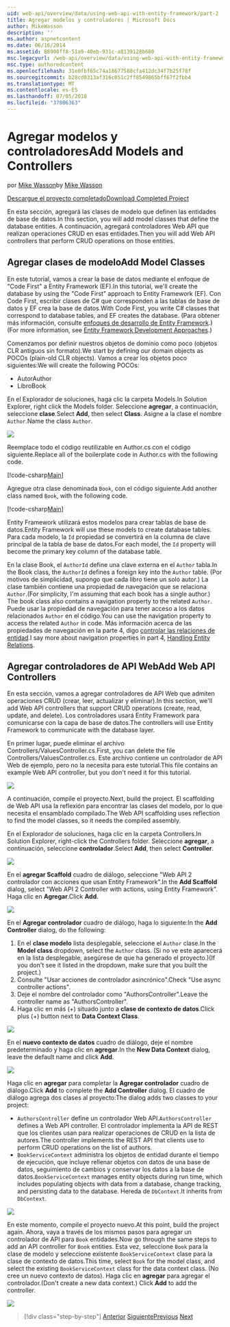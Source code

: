 ```yaml
---
uid: web-api/overview/data/using-web-api-with-entity-framework/part-2
title: Agregar modelos y controladores | Microsoft Docs
author: MikeWasson
description: ''
ms.author: aspnetcontent
ms.date: 06/16/2014
ms.assetid: 88908ff8-51a9-40eb-931c-a8139128b680
msc.legacyurl: /web-api/overview/data/using-web-api-with-entity-framework/part-2
msc.type: authoredcontent
ms.openlocfilehash: 31e0fbf65c74a18677588cfa412dc34f7b25f78f
ms.sourcegitcommit: b28cd0313af316c051c2ff8549865bff67f2fbb4
ms.translationtype: MT
ms.contentlocale: es-ES
ms.lasthandoff: 07/05/2018
ms.locfileid: "37806363"
---
```

<a name="add-models-and-controllers"></a><span data-ttu-id="95c8e-102">Agregar modelos y controladores</span><span class="sxs-lookup"><span data-stu-id="95c8e-102">Add Models and Controllers</span></span>
====================
<span data-ttu-id="95c8e-103">por [Mike Wasson](https://github.com/MikeWasson)</span><span class="sxs-lookup"><span data-stu-id="95c8e-103">by [Mike Wasson](https://github.com/MikeWasson)</span></span>

[<span data-ttu-id="95c8e-104">Descargue el proyecto completado</span><span class="sxs-lookup"><span data-stu-id="95c8e-104">Download Completed Project</span></span>](https://github.com/MikeWasson/BookService)

<span data-ttu-id="95c8e-105">En esta sección, agregará las clases de modelo que definen las entidades de base de datos.</span><span class="sxs-lookup"><span data-stu-id="95c8e-105">In this section, you will add model classes that define the database entities.</span></span> <span data-ttu-id="95c8e-106">A continuación, agregará controladores Web API que realizan operaciones CRUD en esas entidades.</span><span class="sxs-lookup"><span data-stu-id="95c8e-106">Then you will add Web API controllers that perform CRUD operations on those entities.</span></span>

## <a name="add-model-classes"></a><span data-ttu-id="95c8e-107">Agregar clases de modelo</span><span class="sxs-lookup"><span data-stu-id="95c8e-107">Add Model Classes</span></span>

<span data-ttu-id="95c8e-108">En este tutorial, vamos a crear la base de datos mediante el enfoque de "Code First" a Entity Framework (EF).</span><span class="sxs-lookup"><span data-stu-id="95c8e-108">In this tutorial, we'll create the database by using the "Code First" approach to Entity Framework (EF).</span></span> <span data-ttu-id="95c8e-109">Con Code First, escribir clases de C# que corresponden a las tablas de base de datos y EF crea la base de datos.</span><span class="sxs-lookup"><span data-stu-id="95c8e-109">With Code First, you write C# classes that correspond to database tables, and EF creates the database.</span></span> <span data-ttu-id="95c8e-110">(Para obtener más información, consulte [enfoques de desarrollo de Entity Framework](https://msdn.microsoft.com/library/ms178359%28v=vs.110%29.aspx#dbfmfcf).)</span><span class="sxs-lookup"><span data-stu-id="95c8e-110">(For more information, see [Entity Framework Development Approaches](https://msdn.microsoft.com/library/ms178359%28v=vs.110%29.aspx#dbfmfcf).)</span></span>

<span data-ttu-id="95c8e-111">Comenzamos por definir nuestros objetos de dominio como poco (objetos CLR antiguos sin formato).</span><span class="sxs-lookup"><span data-stu-id="95c8e-111">We start by defining our domain objects as POCOs (plain-old CLR objects).</span></span> <span data-ttu-id="95c8e-112">Vamos a crear los objetos poco siguientes:</span><span class="sxs-lookup"><span data-stu-id="95c8e-112">We will create the following POCOs:</span></span>

- <span data-ttu-id="95c8e-113">Autor</span><span class="sxs-lookup"><span data-stu-id="95c8e-113">Author</span></span>
- <span data-ttu-id="95c8e-114">Libro</span><span class="sxs-lookup"><span data-stu-id="95c8e-114">Book</span></span>

<span data-ttu-id="95c8e-115">En el Explorador de soluciones, haga clic la carpeta Models.</span><span class="sxs-lookup"><span data-stu-id="95c8e-115">In Solution Explorer, right click the Models folder.</span></span> <span data-ttu-id="95c8e-116">Seleccione **agregar**, a continuación, seleccione **clase**.</span><span class="sxs-lookup"><span data-stu-id="95c8e-116">Select **Add**, then select **Class**.</span></span> <span data-ttu-id="95c8e-117">Asigne a la clase el nombre `Author`.</span><span class="sxs-lookup"><span data-stu-id="95c8e-117">Name the class `Author`.</span></span>

![](part-2/_static/image1.png)

<span data-ttu-id="95c8e-118">Reemplace todo el código reutilizable en Author.cs con el código siguiente.</span><span class="sxs-lookup"><span data-stu-id="95c8e-118">Replace all of the boilerplate code in Author.cs with the following code.</span></span>

[!code-csharp[Main](part-2/samples/sample1.cs)]

<span data-ttu-id="95c8e-119">Agregue otra clase denominada `Book`, con el código siguiente.</span><span class="sxs-lookup"><span data-stu-id="95c8e-119">Add another class named `Book`, with the following code.</span></span>

[!code-csharp[Main](part-2/samples/sample2.cs)]

<span data-ttu-id="95c8e-120">Entity Framework utilizará estos modelos para crear tablas de base de datos.</span><span class="sxs-lookup"><span data-stu-id="95c8e-120">Entity Framework will use these models to create database tables.</span></span> <span data-ttu-id="95c8e-121">Para cada modelo, la `Id` propiedad se convertirá en la columna de clave principal de la tabla de base de datos.</span><span class="sxs-lookup"><span data-stu-id="95c8e-121">For each model, the `Id` property will become the primary key column of the database table.</span></span>

<span data-ttu-id="95c8e-122">En la clase Book, el `AuthorId` define una clave externa en el `Author` tabla.</span><span class="sxs-lookup"><span data-stu-id="95c8e-122">In the Book class, the `AuthorId` defines a foreign key into the `Author` table.</span></span> <span data-ttu-id="95c8e-123">(Por motivos de simplicidad, supongo que cada libro tiene un solo autor.) La clase también contiene una propiedad de navegación que se relaciona `Author`.</span><span class="sxs-lookup"><span data-stu-id="95c8e-123">(For simplicity, I'm assuming that each book has a single author.) The book class also contains a navigation property to the related `Author`.</span></span> <span data-ttu-id="95c8e-124">Puede usar la propiedad de navegación para tener acceso a los datos relacionados `Author` en el código.</span><span class="sxs-lookup"><span data-stu-id="95c8e-124">You can use the navigation property to access the related `Author` in code.</span></span> <span data-ttu-id="95c8e-125">Más información acerca de las propiedades de navegación en la parte 4, digo [controlar las relaciones de entidad](part-4.md).</span><span class="sxs-lookup"><span data-stu-id="95c8e-125">I say more about navigation properties in part 4, [Handling Entity Relations](part-4.md).</span></span>

## <a name="add-web-api-controllers"></a><span data-ttu-id="95c8e-126">Agregar controladores de API Web</span><span class="sxs-lookup"><span data-stu-id="95c8e-126">Add Web API Controllers</span></span>

<span data-ttu-id="95c8e-127">En esta sección, vamos a agregar controladores de API Web que admiten operaciones CRUD (crear, leer, actualizar y eliminar).</span><span class="sxs-lookup"><span data-stu-id="95c8e-127">In this section, we'll add Web API controllers that support CRUD operations (create, read, update, and delete).</span></span> <span data-ttu-id="95c8e-128">Los controladores usará Entity Framework para comunicarse con la capa de base de datos.</span><span class="sxs-lookup"><span data-stu-id="95c8e-128">The controllers will use Entity Framework to communicate with the database layer.</span></span>

<span data-ttu-id="95c8e-129">En primer lugar, puede eliminar el archivo Controllers/ValuesController.cs.</span><span class="sxs-lookup"><span data-stu-id="95c8e-129">First, you can delete the file Controllers/ValuesController.cs.</span></span> <span data-ttu-id="95c8e-130">Este archivo contiene un controlador de API Web de ejemplo, pero no la necesita para este tutorial.</span><span class="sxs-lookup"><span data-stu-id="95c8e-130">This file contains an example Web API controller, but you don't need it for this tutorial.</span></span>

![](part-2/_static/image2.png)

<span data-ttu-id="95c8e-131">A continuación, compile el proyecto.</span><span class="sxs-lookup"><span data-stu-id="95c8e-131">Next, build the project.</span></span> <span data-ttu-id="95c8e-132">El scaffolding de Web API usa la reflexión para encontrar las clases del modelo, por lo que necesita el ensamblado compilado.</span><span class="sxs-lookup"><span data-stu-id="95c8e-132">The Web API scaffolding uses reflection to find the model classes, so it needs the compiled assembly.</span></span>

<span data-ttu-id="95c8e-133">En el Explorador de soluciones, haga clic en la carpeta Controllers.</span><span class="sxs-lookup"><span data-stu-id="95c8e-133">In Solution Explorer, right-click the Controllers folder.</span></span> <span data-ttu-id="95c8e-134">Seleccione **agregar**, a continuación, seleccione **controlador**.</span><span class="sxs-lookup"><span data-stu-id="95c8e-134">Select **Add**, then select **Controller**.</span></span>

![](part-2/_static/image3.png)

<span data-ttu-id="95c8e-135">En el **agregar Scaffold** cuadro de diálogo, seleccione "Web API 2 controlador con acciones que usan Entity Framework".</span><span class="sxs-lookup"><span data-stu-id="95c8e-135">In the **Add Scaffold** dialog, select "Web API 2 Controller with actions, using Entity Framework".</span></span> <span data-ttu-id="95c8e-136">Haga clic en **Agregar**.</span><span class="sxs-lookup"><span data-stu-id="95c8e-136">Click **Add**.</span></span>

![](part-2/_static/image4.png)

<span data-ttu-id="95c8e-137">En el **Agregar controlador** cuadro de diálogo, haga lo siguiente:</span><span class="sxs-lookup"><span data-stu-id="95c8e-137">In the **Add Controller** dialog, do the following:</span></span>

1. <span data-ttu-id="95c8e-138">En el **clase modelo** lista desplegable, seleccione el `Author` clase.</span><span class="sxs-lookup"><span data-stu-id="95c8e-138">In the **Model class** dropdown, select the `Author` class.</span></span> <span data-ttu-id="95c8e-139">(Si no ve este aparecerá en la lista desplegable, asegúrese de que ha generado el proyecto.)</span><span class="sxs-lookup"><span data-stu-id="95c8e-139">(If you don't see it listed in the dropdown, make sure that you built the project.)</span></span>
2. <span data-ttu-id="95c8e-140">Consulte "Usar acciones de controlador asincrónico".</span><span class="sxs-lookup"><span data-stu-id="95c8e-140">Check "Use async controller actions".</span></span>
3. <span data-ttu-id="95c8e-141">Deje el nombre del controlador como &quot;AuthorsController&quot;.</span><span class="sxs-lookup"><span data-stu-id="95c8e-141">Leave the controller name as &quot;AuthorsController&quot;.</span></span>
4. <span data-ttu-id="95c8e-142">Haga clic en más (+) situado junto a **clase de contexto de datos**.</span><span class="sxs-lookup"><span data-stu-id="95c8e-142">Click plus (+) button next to **Data Context Class**.</span></span>

![](part-2/_static/image5.png)

<span data-ttu-id="95c8e-143">En el **nuevo contexto de datos** cuadro de diálogo, deje el nombre predeterminado y haga clic en **agregar**.</span><span class="sxs-lookup"><span data-stu-id="95c8e-143">In the **New Data Context** dialog, leave the default name and click **Add**.</span></span>

![](part-2/_static/image6.png)

<span data-ttu-id="95c8e-144">Haga clic en **agregar** para completar la **Agregar controlador** cuadro de diálogo.</span><span class="sxs-lookup"><span data-stu-id="95c8e-144">Click **Add** to complete the **Add Controller** dialog.</span></span> <span data-ttu-id="95c8e-145">El cuadro de diálogo agrega dos clases al proyecto:</span><span class="sxs-lookup"><span data-stu-id="95c8e-145">The dialog adds two classes to your project:</span></span>

- <span data-ttu-id="95c8e-146">`AuthorsController` define un controlador Web API.</span><span class="sxs-lookup"><span data-stu-id="95c8e-146">`AuthorsController` defines a Web API controller.</span></span> <span data-ttu-id="95c8e-147">El controlador implementa la API de REST que los clientes usan para realizar operaciones de CRUD en la lista de autores.</span><span class="sxs-lookup"><span data-stu-id="95c8e-147">The controller implements the REST API that clients use to perform CRUD operations on the list of authors.</span></span>
- <span data-ttu-id="95c8e-148">`BookServiceContext` administra los objetos de entidad durante el tiempo de ejecución, que incluye rellenar objetos con datos de una base de datos, seguimiento de cambios y conservar los datos a la base de datos.</span><span class="sxs-lookup"><span data-stu-id="95c8e-148">`BookServiceContext` manages entity objects during run time, which includes populating objects with data from a database, change tracking, and persisting data to the database.</span></span> <span data-ttu-id="95c8e-149">Hereda de `DbContext`.</span><span class="sxs-lookup"><span data-stu-id="95c8e-149">It inherits from `DbContext`.</span></span>

![](part-2/_static/image7.png)

<span data-ttu-id="95c8e-150">En este momento, compile el proyecto nuevo.</span><span class="sxs-lookup"><span data-stu-id="95c8e-150">At this point, build the project again.</span></span> <span data-ttu-id="95c8e-151">Ahora, vaya a través de los mismos pasos para agregar un controlador de API para `Book` entidades.</span><span class="sxs-lookup"><span data-stu-id="95c8e-151">Now go through the same steps to add an API controller for `Book` entities.</span></span> <span data-ttu-id="95c8e-152">Esta vez, seleccione `Book` para la clase de modelo y seleccione existente `BookServiceContext` clase para la clase de contexto de datos.</span><span class="sxs-lookup"><span data-stu-id="95c8e-152">This time, select `Book` for the model class, and select the existing `BookServiceContext` class for the data context class.</span></span> <span data-ttu-id="95c8e-153">(No cree un nuevo contexto de datos). Haga clic en **agregar** para agregar el controlador.</span><span class="sxs-lookup"><span data-stu-id="95c8e-153">(Don't create a new data context.) Click **Add** to add the controller.</span></span>

![](part-2/_static/image8.png)

> [!div class="step-by-step"]
> <span data-ttu-id="95c8e-154">[Anterior](part-1.md)
> [Siguiente](part-3.md)</span><span class="sxs-lookup"><span data-stu-id="95c8e-154">[Previous](part-1.md)
[Next](part-3.md)</span></span>
